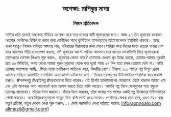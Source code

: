 <div align=center><h2 align=center>অপেক্ষা: মাশিকুর সাগর</h4><h3 align=center>নিজস্ব প্রতিবেদক</h3>
</div>

সাদিয়া প্রতি রাতেই বারান্দায় দাঁড়িয়ে অপেক্ষা করে তার ডাক্তার স্বামী জুবায়েরের জন্য। আজ ২৭ দিন জুবায়ের করোনা-আক্রান্ত রোগীদের চিকিৎসা করার জন্য রোগীদের সাথে কুর্মিটোলা হাসপাতালে আইসোলেশন ইউনিটে থাকছে। ইচ্ছে থাকা সত্ত্বেও নিজের বাড়িতে আসছে নাহ, পরিবারের নিরাপত্তার কথা ভেবে।সাদিয়া অন্য দিনের মতো রাতের খাবার শেষ করে বারান্দায় দাঁড়িয়ে অপেক্ষা করছে, যদি জুবায়ের আসে! সাদিয়া আনমনে তার হাতের মোবাইলটা নিয়ে জুবায়েরকে মেসেঞ্জারে মেসেজ লিখতে শুরু করল... জুবায়ের কেমন আছ? তোমাকে দেখতে খুব ইচ্ছে করছে, তোমার-আমার দূরত্বটা প্রায় ৩৫ মিনিটের, অথচ দেখো আমরা দুজন দুজনের থেকে কত দূরে! আজ ২৭ দিন হতে চলল তোমায় দেখি না। আমি তোমার অপেক্ষায় আছি...ফিরে এসো ক্রান্তিকাল অতিক্রম করে, বিজয়ীর বেশে।[নিয়ম: ১০০ শব্দের গল্প লিখুন প্রথম আলোর সাহিত্য অনলাইন ম্যাগাজিন অন্য আলো ডটকমের জন্য। নিজের ফেসবুকের টাইমলাইনে পাবলিক করে প্রকাশ করুন। #শশব্দগল্প #ছোট্টগল্প #অন্যআলো দিতে পারেন। এই তিনটা হ্যাশট্যাশগের যেকোনো একটা থাকলে আমরা ধরে নেব এটা আপনারা অন্য আলোডট কমে প্রকাশ করতে দিতে রাজি আছেন। আপনি গল্প লিখে ফেসবুকের সাত বন্ধুকে চ্যালেঞ্জ জানাবেন। তাঁদের ট্যাগ করবেন। যাঁদের ট্যাগ করবেন, তাঁরা আবার শত শব্দের একটা গল্প নিজেদের টাইমলাইনে পোস্ট করবেন। আর নিয়মকানুনগুলো গল্পের নিচে কপি পেস্ট করে দেবেন। পেশাদার লেখক হতে হবে, এমন নয়। বরং নতুন প্রতিভা, নতুন লেখক লেখা শুরু করুক...। কেউ সরাসরিও লেখা পাঠাতে পারেন: info@onnoalo.com alimazij@gmail.com]

